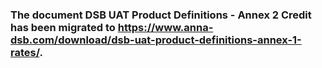 ### The document DSB UAT Product Definitions - Annex 2 Credit has been migrated to https://www.anna-dsb.com/download/dsb-uat-product-definitions-annex-1-rates/.
